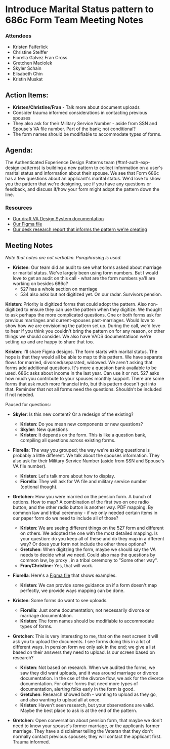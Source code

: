 # Introduce Marital Status pattern to 686c Form Team Meeting Notes

### Attendees
- Kristen Faiferlick
- Christine Steiffer
- Fiorella Galvez
 Fran Cross
- Gretchen Maciolek
- Skyler Schain
- Elisabeth Chin
- Kristin Muskat

## Action Items: 
- **Kristen/Christine/Fran** - Talk more about document uploads
- Consider trauma informed considerations in contacting previous spouses
- They also ask for their Military Service Number - aside from SSN and Spouse's VA file number. Part of the bank; not conditional?
- The form names should be modifiable to accommodate types of forms.

## Agenda: 
The Authenticated Experience Design Patterns team (#tmf-auth-exp-design-patterns) is building a new pattern to collect information on a user's marital status and information about their spouse. We see that Form 686c has a few questions about an applicant's marital status. We'd love to show you the pattern that we're designing, see if you have any questions or feedback, and discuss if/how your form might adopt the pattern down the line. 

### Resources
- [Our draft VA Design System documentation](https://www.google.com/url?q=https://github.com/department-of-veterans-affairs/va.gov-team/blob/master/products/authenticated-patterns/Patterns/marital-status/VADS%2520documentation%2520for%2520marital%2520status%2520pattern.md&sa=D&source=calendar&ust=1747662461848956&usg=AOvVaw0MK_2ls5DfJBvmPwVl0G4u)
- [Our Figma file](https://www.google.com/url?q=https://www.figma.com/design/Ie3VE755qGlK7ONjKGQpNd/AE-Design-Patterns---Marital-Status?node-id%3D1-128%26t%3DbDW85GfWMT9aATpc-1&sa=D&source=calendar&ust=1747662461848956&usg=AOvVaw2WOZt1MgeOw2TJFiD6FnF5)
- [Our desk research report that informs the pattern we're creating](https://www.google.com/url?q=https://github.com/department-of-veterans-affairs/va.gov-team/blob/master/products/authenticated-patterns/Patterns/marital-status/Discovery%2520Research%2520Report.md&sa=D&source=calendar&ust=1747662461848956&usg=AOvVaw2F97SjNCfI-HsoqTNv5zEg)

## Meeting Notes
_Note that notes are not verbatim. Paraphrasing is used._

- **Kristen**: Our team did an audit to see what forms asked about marriage or marital status. We've largely been using form numbers. But I would love to get an audit on this call - what are the form numbers ya'll are working on besides 686c?
  - 527 has a whole section on marriage
  - 534 also asks but not digitized yet. On our radar. Survivors pension.

**Kristen**: Priority is digitized forms that could adopt the pattern. Also non-digitized to ensure they can use the pattern when they digitize. We thought to ask perhaps the more complicated questions. One or both forms ask for previous marriages and current-spouses past-marriages. Would love to show how we are envisioning the pattern set up. During the call, we'd love to hear if you think you couldn't bring the pattern on for any reason, or other things we should consider. We also have VADS documentatiuon we're setting up and are happy to share that too.

**Kristen**: I'll share Figma designs. The form starts with marital status. The hope is that they would all be able to map to this pattern. We have separate flows for married, divorced/separated, widowed. We aren't asking that forms add additional questions. It's more a question bank available to be used. 686c asks about income in the last year. Can use it or not. 527 asks how much you contribute to your spouses monthly support. There are some forms that ask much more financial info, but this pattern doesn't get into that. Reminder that not all forms need the questions. Shouldn't be included if not needed.

Paused for questions:
- **Skyler**: Is this new content? Or a redesign of the existing?
  - **Kristen**: Do you mean new components or new questions?
  - **Skyler**: New questions
  - **Kristen**: It depends on the form. This is like a question bank, compiling all questions across existing forms.

- **Fiorella**: The way you grouped; the way we're asking questions is probably a little different. We talk about the spouses information. They also ask for their Military Service Number (aside from SSN and Spouse's VA file number).
  - **Kristen**: Let's talk more about how to display.
  - **Fiorella**: They will ask for VA file and military service number (optional though).

- **Gretchen**: How you were married on the pension form. A bunch of options. How to map? A combination of the first two on one radio button, and the other radio button is another way. PDF mapping. By common law and tribal ceremony - if we only needed certain items in our paper form do we need to include all of those? 
  - **Kristen**: We are seeing different things on the 527 form and different on others. We adopted the one with the most detailed mapping. Is your question: do you keep all of these and do they map in a dfferent way? Or does your form not include the other three options? 
  - **Gretchen**: When digitzing the form, maybe we should say the VA needs to decide what we need. Could also map the questions by common law, by proxy , in a tribal ceremony to "Some other way".
  - **Fran/Christine:** Yes, that will work.

- **Fiorella**: Here's a [Figma file](https://www.figma.com/design/7W55oNwdVXvXOTI9SaFzQ7/686c-Add-or-Remove-Dependents?node-id=1264-50028&t=Bn1nt5AuxptczMFJ-1) that shows examples.
  - **Kristen**: We can provide some guidance on if a form doesn't map perfectly, we provide ways mapping can be done. 

- **Kristen**: Some forms do want to see uploads.
  - **Fiorella**: Just some documentation; not necessarily divorce or marriage documentation.
  - **Kristen**: The form names should be modifiable to accommodate types of forms.

- **Gretchen**: This is very interesting to me, that on the next screen it will ask you to upload the documents. I see forms doing this in a lot of different ways. In pension form we only ask in the end; we give a list based on their answers they need to upload. Is our screen based on research? 
  - **Kristen**: Not based on research. When we audited the forms, we saw they did want uploads, and it was around marriage or divorce documentation. In the cse of the divorce flow, we ask for the divorce documentation. For other forms that need more types of documentation, alerting folks early in the form is good. 
  - **Gretchen**: Research showed both - wanting to upload as they go, and also wanting to upload all at once. 
  - **Kristen**: Haven't seen research, but your observations are valid. Maybe the best place to ask is at the end of the pattern.

- **Gretchen**: Open conversation about pension form, that maybe we don't need to know your spouse's former marriage, or the applicants former marriage. They have a disclaimer telling the Veteran that they don't normally contact previous spouses; they will contact the applicant first. Trauma informed.
